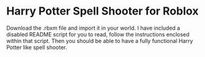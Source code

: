 # Harry Potter Spell Shooter for Roblox
Download the .rbxm file and import it in your world.
I have included a disabled README script for you to read, follow the instructions enclosed within that script.
Then you should be able to have a fully functional Harry Potter like spell shooter.
